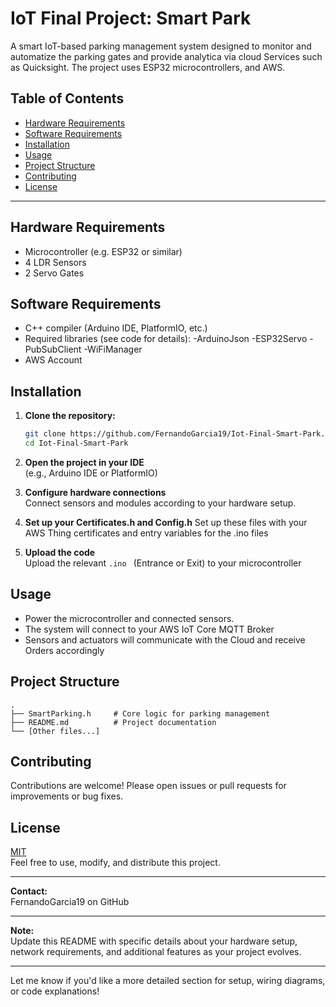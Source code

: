 # IoT Final Project: Smart Park

A smart IoT-based parking management system designed to monitor and automatize the parking gates and provide analytica via cloud Services such as Quicksight. The project uses ESP32 microcontrollers, and AWS. 

## Table of Contents

- [Hardware Requirements](#hardware-requirements)
- [Software Requirements](#software-requirements)
- [Installation](#installation)
- [Usage](#usage)
- [Project Structure](#project-structure)
- [Contributing](#contributing)
- [License](#license)

---
## Hardware Requirements

- Microcontroller (e.g. ESP32 or similar)
- 4 LDR Sensors
- 2 Servo Gates 

## Software Requirements

- C++ compiler (Arduino IDE, PlatformIO, etc.)
- Required libraries (see code for details):
      -ArduinoJson
      -ESP32Servo
      -PubSubClient
      -WiFiManager
- AWS Account 

## Installation

1. **Clone the repository:**
   ```bash
   git clone https://github.com/FernandoGarcia19/Iot-Final-Smart-Park.git
   cd Iot-Final-Smart-Park
   ```

2. **Open the project in your IDE**  
   (e.g., Arduino IDE or PlatformIO)

3. **Configure hardware connections**  
   Connect sensors and modules according to your hardware setup.
   
4. **Set up your Certificates.h and Config.h**
    Set up these files with your AWS Thing certificates and entry variables for the .ino files 

6. **Upload the code**  
   Upload the relevant `.ino ` (Entrance or Exit) to your microcontroller

## Usage

- Power the microcontroller and connected sensors.
- The system will connect to your AWS IoT Core MQTT Broker
- Sensors and actuators will communicate with the Cloud and receive Orders accordingly

## Project Structure

```
.
├── SmartParking.h     # Core logic for parking management
├── README.md          # Project documentation
└── [Other files...]
```

## Contributing

Contributions are welcome! Please open issues or pull requests for improvements or bug fixes.

## License

[MIT](LICENSE)  
Feel free to use, modify, and distribute this project.

---

**Contact:**  
FernandoGarcia19 on GitHub

---

**Note:**  
Update this README with specific details about your hardware setup, network requirements, and additional features as your project evolves.

---

Let me know if you'd like a more detailed section for setup, wiring diagrams, or code explanations!
